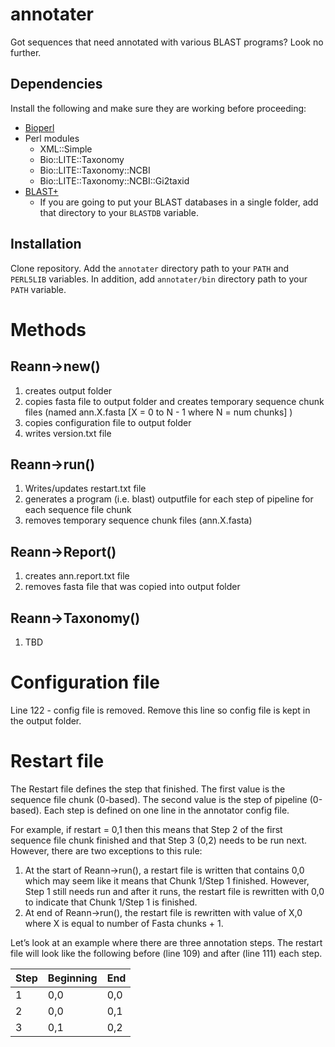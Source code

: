 # annotater

Got sequences that need annotated with various BLAST programs? Look no further.

## Dependencies

Install the following and make sure they are working before proceeding:

+ [Bioperl](http://bioperl.org/)
+ Perl modules
    + XML::Simple
    + Bio::LITE::Taxonomy
    + Bio::LITE::Taxonomy::NCBI
    + Bio::LITE::Taxonomy::NCBI::Gi2taxid
+ [BLAST+](https://ftp.ncbi.nlm.nih.gov/blast/executables/blast+/LATEST/)
    + If you are going to put your BLAST databases in a single folder, add that directory to your `BLASTDB` variable.

## Installation

Clone repository. Add the `annotater` directory path to your `PATH` and `PERL5LIB` variables. In addition, add `annotater/bin` directory path to your `PATH` variable.

# Methods

## Reann->new()
1. creates output folder
2. copies fasta file to output folder and creates temporary sequence chunk files (named ann.X.fasta [X = 0 to N - 1 where N = num chunks] )
3. copies configuration file to output folder
4. writes version.txt file

## Reann->run()
1. Writes/updates restart.txt file
2. generates a program (i.e. blast) outputfile for each step of pipeline for each sequence file chunk
3. removes temporary sequence chunk files (ann.X.fasta)

## Reann->Report()
1. creates ann.report.txt file
2. removes fasta file that was copied into output folder

## Reann->Taxonomy()
1. TBD

# Configuration file

Line 122 - config file is removed. Remove this line so config file is kept in the output folder.

# Restart file

The Restart file defines the step that finished. The first value is the sequence file chunk (0-based). The second value is the step of pipeline (0-based). Each step is defined on one line in the annotator config file.

For example, if restart = 0,1 then this means that Step 2 of the first sequence file chunk finished and that Step 3 (0,2) needs to be run next. However, there are two exceptions to this rule:

1. At the start of Reann->run(), a restart file is written that contains 0,0 which may seem like it means that Chunk 1/Step 1 finished. However, Step 1 still needs run and after it runs, the restart file is rewritten with 0,0 to indicate that Chunk 1/Step 1 is finished.
2. At end of Reann->run(), the restart file is rewritten with value of X,0 where X is equal to number of Fasta chunks + 1.

Let’s look at an example where there are three annotation steps. The restart file will look like the following before (line 109) and after (line 111) each step.

| Step | Beginning | End  |
| ---- | --------- | ---- |
| 1  | 0,0 | 0,0 |
| 2  | 0,0 | 0,1 |
| 3  | 0,1 | 0,2 |

